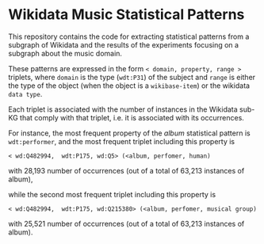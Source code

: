 # Wikidata Music Statistical Patterns
This repository contains the code for extracting statistical patterns from a subgraph of Wikidata and the results of the experiments focusing on a subgraph about the music domain.

These patterns are expressed in the form `< domain, property, range >` triplets, where `domain` is the type (`wdt:P31`) of the subject and `range` is either the type of the object (when the object is a `wikibase-item`) or the wikidata `data type`.

Each triplet is associated with the number of instances in the Wikidata sub-KG that comply with that triplet, i.e. it is associated with its occurrences.

For instance, the most frequent property of the _album_ statistical pattern is `wdt:performer`, and the most frequent triplet including this property is 

```
< wd:Q482994,  wdt:P175, wd:Q5> (<album, perfomer, human)
```
with 28,193 number of occurrences (out of a total of 63,213 instances of album),

while the second most frequent triplet including this property is
```
< wd:Q482994,  wdt:P175, wd:Q215380> (<album, perfomer, musical group)
```
with 25,521 number of occurrences (out of a total of 63,213 instances of album).


